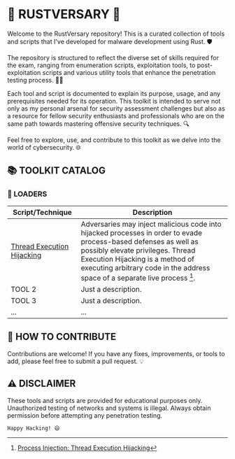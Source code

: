 # 🦀 RUSTVERSARY 🦀

Welcome to the RustVersary repository! This is a curated collection of tools and scripts that I've developed for malware development using Rust. 🛡️

The repository is structured to reflect the diverse set of skills required for the exam, ranging from enumeration scripts, exploitation tools, to post-exploitation scripts and various utility tools that enhance the penetration testing process. 🕵️‍♂️

Each tool and script is documented to explain its purpose, usage, and any prerequisites needed for its operation. This toolkit is intended to serve not only as my personal arsenal for security assessment challenges but also as a resource for fellow security enthusiasts and professionals who are on the same path towards mastering offensive security techniques. 🔍

Feel free to explore, use, and contribute to this toolkit as we delve into the world of cybersecurity. 🌐

## 📚 TOOLKIT CATALOG
### 🔄 LOADERS
| Script/Technique                                                                                                                 | Description                                                                                                                                                                                                                                                             |
|----------------------------------------------------------------------------------------------------------------------------------|-------------------------------------------------------------------------------------------------------------------------------------------------------------------------------------------------------------------------------------------------------------------------|
| [Thread Execution Hijacking](https://github.com/Suredials/RUSTVERSARY/blob/main/LOADERS/thread_execution_hijacking/src/main.rs)	 | Adversaries may inject malicious code into hijacked processes in order to evade process-based defenses as well as possibly elevate privileges. Thread Execution Hijacking is a method of executing arbitrary code in the address space of a separate live process [^1]. |
| TOOL 2	                                                                                                                          | Just a description.                                                                                                                                                                                                                                                     |
| TOOL 3                                                                                                                           | 	Just a description.                                                                                                                                                                                                                                                    |
| ...	                                                                                                                             | ...                                                                                                                                                                                                                                                                     | 
## 🤝 HOW TO CONTRIBUTE
Contributions are welcome! If you have any fixes, improvements, or tools to add, please feel free to submit a pull request. 💡

## ⚠️ DISCLAIMER
These tools and scripts are provided for educational purposes only. Unauthorized testing of networks and systems is illegal. Always obtain permission before attempting any penetration testing.

` Happy Hacking! 😄 `

[^1]: [Process Injection: Thread Execution Hijacking](https://attack.mitre.org/techniques/T1055/003/)
